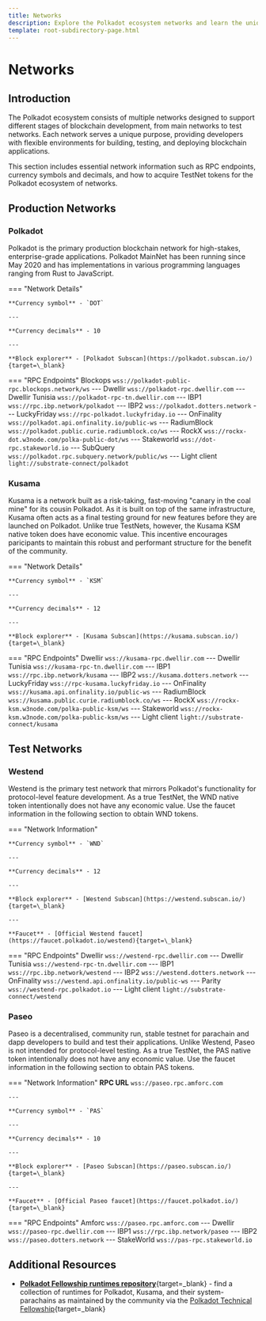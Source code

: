 ```yaml
---
title: Networks
description: Explore the Polkadot ecosystem networks and learn the unique purposes of each, tailored for blockchain innovation, testing, and enterprise-grade solutions.
template: root-subdirectory-page.html
---
```


# Networks

## Introduction

The Polkadot ecosystem consists of multiple networks designed to support different stages of blockchain development, from main networks to test networks. Each network serves a unique purpose, providing developers with flexible environments for building, testing, and deploying blockchain applications.

This section includes essential network information such as RPC endpoints, currency symbols and decimals, and how to acquire TestNet tokens for the Polkadot ecosystem of networks.

## Production Networks

### Polkadot

Polkadot is the primary production blockchain network for high-stakes, enterprise-grade applications. Polkadot MainNet has been running since May 2020 and has implementations in various programming languages ranging from Rust to JavaScript.

=== "Network Details"

    **Currency symbol** - `DOT`

    ---
    
    **Currency decimals** - 10

    ---

    **Block explorer** - [Polkadot Subscan](https://polkadot.subscan.io/){target=\_blank}

=== "RPC Endpoints"
    Blockops
    ```
    wss://polkadot-public-rpc.blockops.network/ws
    ```
    ---
    Dwellir
    ```
    wss://polkadot-rpc.dwellir.com
    ```
    ---
    Dwellir Tunisia
    ```
    wss://polkadot-rpc-tn.dwellir.com
    ```
    ---
    IBP1
    ```
    wss://rpc.ibp.network/polkadot
    ```
    ---
    IBP2
    ```
    wss://polkadot.dotters.network
    ```
    ---
    LuckyFriday
    ```
    wss://rpc-polkadot.luckyfriday.io
    ```
    ---
    OnFinality
    ```
    wss://polkadot.api.onfinality.io/public-ws
    ```
    ---
    RadiumBlock
    ```
    wss://polkadot.public.curie.radiumblock.co/ws
    ```
    ---
    RockX
    ```
    wss://rockx-dot.w3node.com/polka-public-dot/ws
    ```
    ---
    Stakeworld
    ```
    wss://dot-rpc.stakeworld.io
    ```
    ---
    SubQuery
    ```
    wss://polkadot.rpc.subquery.network/public/ws
    ```
    ---
    Light client
    ```
    light://substrate-connect/polkadot
    ```

### Kusama

Kusama is a network built as a risk-taking, fast-moving "canary in the coal mine" for its cousin Polkadot. As it is built on top of the same infrastructure, Kusama often acts as a final testing ground for new features before they are launched on Polkadot. Unlike true TestNets, however, the Kusama KSM native token does have economic value. This incentive encourages paricipants to maintain this robust and performant structure for the benefit of the community.

=== "Network Details"

    **Currency symbol** - `KSM`

    ---

    **Currency decimals** - 12

    ---
    
    **Block explorer** - [Kusama Subscan](https://kusama.subscan.io/){target=\_blank}

=== "RPC Endpoints"
    Dwellir
    ```
    wss://kusama-rpc.dwellir.com
    ```
    ---
    Dwellir Tunisia
    ```
    wss://kusama-rpc-tn.dwellir.com
    ```
    ---
    IBP1
    ```
    wss://rpc.ibp.network/kusama
    ```
    ---
    IBP2
    ```
    wss://kusama.dotters.network
    ```
    ---
    LuckyFriday
    ```
    wss://rpc-kusama.luckyfriday.io
    ```
    ---
    OnFinality
    ```
    wss://kusama.api.onfinality.io/public-ws
    ```
    ---
    RadiumBlock
    ```
    wss://kusama.public.curie.radiumblock.co/ws
    ```
    ---
    RockX
    ```
    wss://rockx-ksm.w3node.com/polka-public-ksm/ws
    ```
    ---
    Stakeworld
    ```
    wss://rockx-ksm.w3node.com/polka-public-ksm/ws
    ```
    ---
    Light client
    ```
    light://substrate-connect/kusama
    ```

## Test Networks

### Westend

Westend is the primary test network that mirrors Polkadot's functionality for protocol-level feature development. As a true TestNet, the WND native token intentionally does not have any economic value. Use the faucet information in the following section to obtain WND tokens.

=== "Network Information"

    **Currency symbol** - `WND`

    ---

    **Currency decimals** - 12

    ---
    
    **Block explorer** - [Westend Subscan](https://westend.subscan.io/){target=\_blank}

    ---

    **Faucet** - [Official Westend faucet](https://faucet.polkadot.io/westend){target=\_blank}


=== "RPC Endpoints"
    Dwellir
    ```
    wss://westend-rpc.dwellir.com
    ```
    ---
    Dwellir Tunisia
    ```
    wss://westend-rpc-tn.dwellir.com
    ```
    ---
    IBP1
    ```
    wss://rpc.ibp.network/westend
    ```
    ---
    IBP2
    ```
    wss://westend.dotters.network
    ```
    ---
    OnFinality
    ```
    wss://westend.api.onfinality.io/public-ws
    ```
    ---
    Parity
    ```
    wss://westend-rpc.polkadot.io
    ```
    ---
    Light client
    ```
    light://substrate-connect/westend
    ```

### Paseo

Paseo is a decentralised, community run, stable testnet for parachain and dapp developers to build and test their applications. Unlike Westend, Paseo is not intended for protocol-level testing. As a true TestNet, the PAS native token intentionally does not have any economic value. Use the faucet information in the following section to obtain PAS tokens.

=== "Network Information"
    **RPC URL**
    ```
    wss://paseo.rpc.amforc.com
    ```

    ---

    **Currency symbol** - `PAS`

    ---

    **Currency decimals** - 10

    ---
    
    **Block explorer** - [Paseo Subscan](https://paseo.subscan.io/){target=\_blank}

    ---

    **Faucet** - [Official Paseo faucet](https://faucet.polkadot.io/){target=\_blank}

=== "RPC Endpoints"
    Amforc
    ```
    wss://paseo.rpc.amforc.com
    ```
    ---
    Dwellir
    ```
    wss://paseo-rpc.dwellir.com
    ```
    ---
    IBP1
    ```
    wss://rpc.ibp.network/paseo
    ```
    ---
    IBP2
    ```
    wss://paseo.dotters.network
    ```
    ---
    StakeWorld
    ```
    wss://pas-rpc.stakeworld.io
    ```

## Additional Resources

- [**Polkadot Fellowship runtimes repository**](https://github.com/polkadot-fellows/runtimes){target=\_blank} - find a collection of runtimes for Polkadot, Kusama, and their system-parachains as maintained by the community via the [Polkadot Technical Fellowship](https://wiki.polkadot.network/learn/learn-polkadot-technical-fellowship/){target=\_blank}
